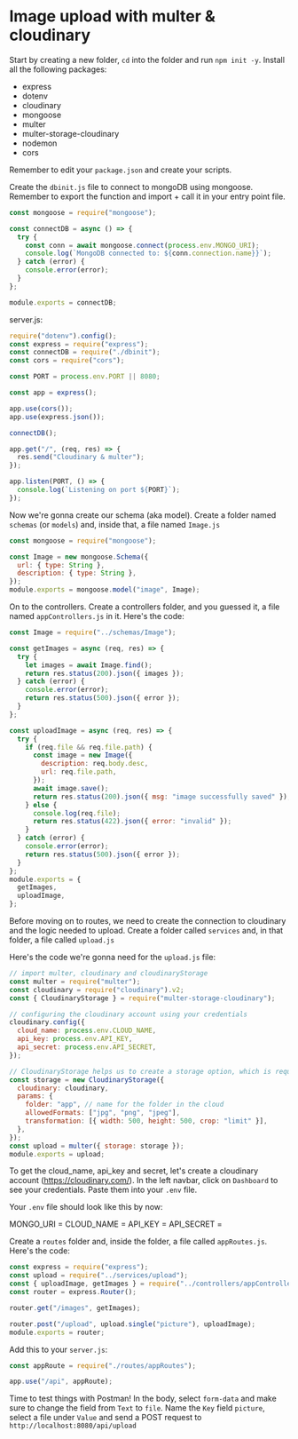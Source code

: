 # Image upload with multer & cloudinary

Start by creating a new folder, `cd` into the folder and run `npm init -y`.
Install all the following packages:

- express
- dotenv
- cloudinary
- mongoose
- multer
- multer-storage-cloudinary
- nodemon
- cors

Remember to edit your `package.json` and create your scripts.

Create the `dbinit.js` file to connect to mongoDB using mongoose. Remember to export the function and import + call it in your entry point file.

```js
const mongoose = require("mongoose");

const connectDB = async () => {
  try {
    const conn = await mongoose.connect(process.env.MONGO_URI);
    console.log(`MongoDB connected to: ${conn.connection.name}}`);
  } catch (error) {
    console.error(error);
  }
};

module.exports = connectDB;
```

server.js:

```js
require("dotenv").config();
const express = require("express");
const connectDB = require("./dbinit");
const cors = require("cors");

const PORT = process.env.PORT || 8080;

const app = express();

app.use(cors());
app.use(express.json());

connectDB();

app.get("/", (req, res) => {
  res.send("Cloudinary & multer");
});

app.listen(PORT, () => {
  console.log(`Listening on port ${PORT}`);
});
```

Now we're gonna create our schema (aka model). Create a folder named `schemas` (or `models`) and, inside that, a file named `Image.js`

```js
const mongoose = require("mongoose");

const Image = new mongoose.Schema({
  url: { type: String },
  description: { type: String },
});
module.exports = mongoose.model("image", Image);
```

On to the controllers. Create a controllers folder, and you guessed it, a file named `appControllers.js` in it. Here's the code:

```js
const Image = require("../schemas/Image");

const getImages = async (req, res) => {
  try {
    let images = await Image.find();
    return res.status(200).json({ images });
  } catch (error) {
    console.error(error);
    return res.status(500).json({ error });
  }
};

const uploadImage = async (req, res) => {
  try {
    if (req.file && req.file.path) {
      const image = new Image({
        description: req.body.desc,
        url: req.file.path,
      });
      await image.save();
      return res.status(200).json({ msg: "image successfully saved" });
    } else {
      console.log(req.file);
      return res.status(422).json({ error: "invalid" });
    }
  } catch (error) {
    console.error(error);
    return res.status(500).json({ error });
  }
};
module.exports = {
  getImages,
  uploadImage,
};
```

Before moving on to routes, we need to create the connection to cloudinary and the logic needed to upload. Create a folder called `services` and, in that folder, a file called `upload.js`

Here's the code we're gonna need for the `upload.js` file:

```js
// import multer, cloudinary and cloudinaryStorage
const multer = require("multer");
const cloudinary = require("cloudinary").v2;
const { CloudinaryStorage } = require("multer-storage-cloudinary");

// configuring the cloudinary account using your credentials
cloudinary.config({
  cloud_name: process.env.CLOUD_NAME,
  api_key: process.env.API_KEY,
  api_secret: process.env.API_SECRET,
});

// CloudinaryStorage helps us to create a storage option, which is required by multer to upload the file to a particular destination.
const storage = new CloudinaryStorage({
  cloudinary: cloudinary,
  params: {
    folder: "app", // name for the folder in the cloud
    allowedFormats: ["jpg", "png", "jpeg"],
    transformation: [{ width: 500, height: 500, crop: "limit" }],
  },
});
const upload = multer({ storage: storage });
module.exports = upload;
```

To get the cloud_name, api_key and secret, let's create a cloudinary account (https://cloudinary.com/). In the left navbar, click on `Dashboard` to see your credentials. Paste them into your `.env` file.

Your `.env` file should look like this by now:

MONGO_URI =
CLOUD_NAME =
API_KEY =
API_SECRET =

Create a `routes` folder and, inside the folder, a file called `appRoutes.js`. Here's the code:

```js
const express = require("express");
const upload = require("../services/upload");
const { uploadImage, getImages } = require("../controllers/appController");
const router = express.Router();

router.get("/images", getImages);

router.post("/upload", upload.single("picture"), uploadImage);
module.exports = router;
```

Add this to your `server.js`:

```js
const appRoute = require("./routes/appRoutes");

app.use("/api", appRoute);
```

Time to test things with Postman! In the body, select `form-data` and make sure to change the field from `Text` to `file`. Name the `Key` field `picture`, select a file under `Value` and send a POST request to `http://localhost:8080/api/upload`
